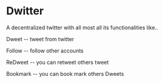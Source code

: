 # Dwitter
A decentralized twitter with all most all its functionalities like..

Dweet -- tweet from twitter

Follow -- follow other accounts

ReDweet -- you can retweet others tweet

Bookmark -- you can book mark others Dweets
